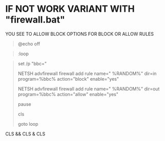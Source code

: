 # IF NOT WORK VARIANT WITH "firewall.bat"

YOU SEE TO ALLOW BLOCK OPTIONS FOR BLOCK OR ALLOW RULES


> @echo off

> 
> 
> :loop

> set /p "bbc="
> 
> NETSH advfirewall firewall add rule name=" %RANDOM%" dir=in program=%bbc% action="block" enable="yes"
>
> NETSH advfirewall firewall add rule name=" %RANDOM%" dir=out program=%bbc% action="allow" enable="yes"
>
> pause
> 
> cls
> 
> goto loop


CLS && CLS & CLS
